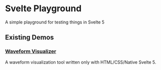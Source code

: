# Svelte Playground

A simple playground for testing things in Svelte 5

## Existing Demos
### [Waveform Visualizer](waveform-visualizer/)
A waveform visualization tool written only with HTML/CSS/Native Svelte 5.